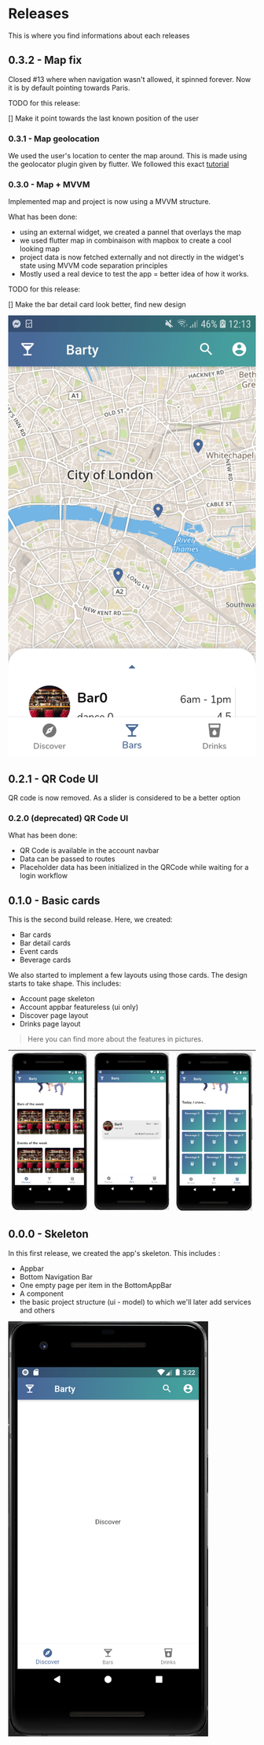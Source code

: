 # Releases

This is where you find informations about each releases

## 0.3.2 - Map fix

Closed #13 where when navigation wasn't allowed, it spinned forever. Now it is by default pointing towards Paris.

TODO for this release:

[] Make it point towards the last known position of the user

### 0.3.1 - Map geolocation

We used the user's location to center the map around. This is made using the geolocator plugin given by flutter. We followed this exact [tutorial](https://alligator.io/flutter/geolocator-plugin/)

### 0.3.0 - Map + MVVM

Implemented map and project is now using a MVVM structure.

What has been done:

* using an external widget, we created a pannel that overlays the map
* we used flutter map in combinaison with mapbox to create a cool looking map
* project data is now fetched externally and not directly in the widget's state using MVVM code separation principles
* Mostly used a real device to test the app = better idea of how it works.

TODO for this release:

[] Make the bar detail card look better, find new design


![map](images/map.jpg)


## 0.2.1 - QR Code UI

QR code is now removed. As a slider is considered to be a better option

### 0.2.0 (deprecated) QR Code UI

What has been done:

* QR Code is available in the account navbar
* Data can be passed to routes
* Placeholder data has been initialized in the QRCode while waiting for a login workflow

## 0.1.0 - Basic cards

This is the second build release. Here, we created:

* Bar cards
* Bar detail cards
* Event cards
* Beverage cards

We also started to implement a few layouts using those cards. The design starts to take shape. This includes:

* Account page skeleton
* Account appbar featureless (ui only)
* Discover page layout
* Drinks page layout

> Here you can find more about the features in pictures.

| ![i](images/barandeventcards.png "Discover layout including event and bar cards") | ![i](images/bardetailcard.png "Bar detail") | ![i](images/beverageCard.png "Beverages cards")  | 
|---|---|---|

## 0.0.0 - Skeleton

In this first release, we created the app's skeleton. This includes : 

* Appbar
* Bottom Navigation Bar
* One empty page per item in the BottomAppBar
* A component
* the basic project structure (ui - model) to which we'll later add services and others

![i](images/skeleton-screen-1.png "DiscoverScreen in our skeleton")
